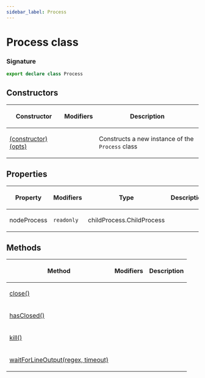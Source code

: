 ```yaml
---
sidebar_label: Process
---
```


# Process class

### Signature

```typescript
export declare class Process
```

## Constructors

<table><thead><tr><th>

Constructor

</th><th>

Modifiers

</th><th>

Description

</th></tr></thead>
<tbody><tr><td>

<span id="_constructor_">[(constructor)(opts)](./browsers.process._constructor_.md)</span>

</td><td>

</td><td>

Constructs a new instance of the `Process` class

</td></tr>
</tbody></table>

## Properties

<table><thead><tr><th>

Property

</th><th>

Modifiers

</th><th>

Type

</th><th>

Description

</th></tr></thead>
<tbody><tr><td>

<span id="nodeprocess">nodeProcess</span>

</td><td>

`readonly`

</td><td>

childProcess.ChildProcess

</td><td>

</td></tr>
</tbody></table>

## Methods

<table><thead><tr><th>

Method

</th><th>

Modifiers

</th><th>

Description

</th></tr></thead>
<tbody><tr><td>

<span id="close">[close()](./browsers.process.close.md)</span>

</td><td>

</td><td>

</td></tr>
<tr><td>

<span id="hasclosed">[hasClosed()](./browsers.process.hasclosed.md)</span>

</td><td>

</td><td>

</td></tr>
<tr><td>

<span id="kill">[kill()](./browsers.process.kill.md)</span>

</td><td>

</td><td>

</td></tr>
<tr><td>

<span id="waitforlineoutput">[waitForLineOutput(regex, timeout)](./browsers.process.waitforlineoutput.md)</span>

</td><td>

</td><td>

</td></tr>
</tbody></table>
